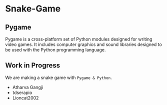 # Snake-Game

## Pygame 

Pygame is a cross-platform set of Python modules designed for writing video games. It includes computer graphics and sound libraries designed to be used with the Python programming language.

## Work in Progress

We are making a snake game with `Pygame & Python`.
  - Atharva Gangji
  - tdserapio
  - Lioncat2002

